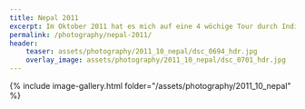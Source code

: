 ```yaml
---
title: Nepal 2011
excerpt: Im Oktober 2011 hat es mich auf eine 4 wöchige Tour durch Indien und Nepal verschlagen.
permalink: /photography/nepal-2011/
header:
    teaser: assets/photography/2011_10_nepal/dsc_0694_hdr.jpg
    overlay_image: assets/photography/2011_10_nepal/dsc_0701_hdr.jpg
---
```


{% include image-gallery.html folder="/assets/photography/2011_10_nepal" %}